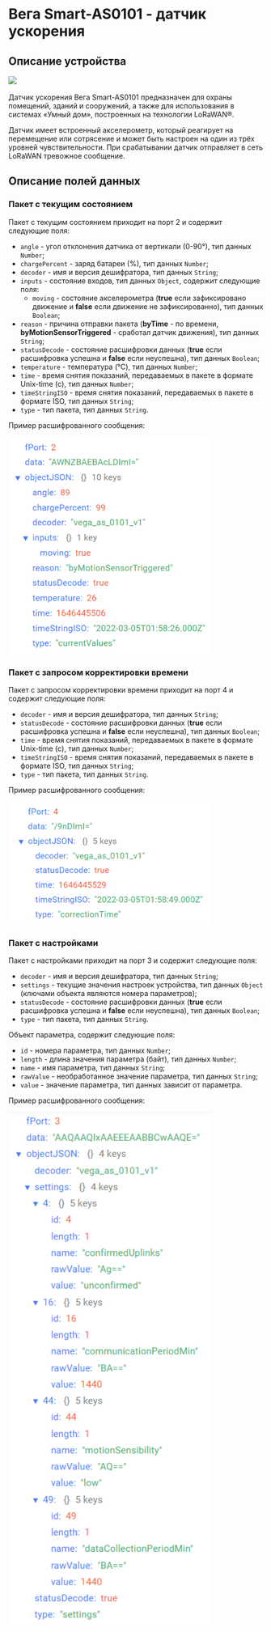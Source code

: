 # Вега Smart-AS0101 - датчик ускорения


## Описание устройства
<img src="https://iotvega.com/content/ru/smart/as0101/2.png" width="400" />

Датчик ускорения Вега Smart-AS0101 предназначен для охраны помещений,
зданий и сооружений, а также для использования в системах «Умный дом», построенных
на технологии LoRaWAN®.

Датчик имеет встроенный акселерометр, который реагирует на перемещение или
сотрясение и может быть настроен на один из трёх уровней чувствительности. При
срабатывании датчик отправляет в сеть LoRaWAN тревожное сообщение.


## Описание полей данных

### Пакет с текущим состоянием

Пакет с текущим состоянием приходит на порт 2 и содержит следующие поля:
- `angle` - угол отклонения датчика от вертикали (0-90°), тип данных `Number`;
- `chargePercent` - заряд батареи (%), тип данных `Number`;
- `decoder` - имя и версия дешифратора, тип данных `String`;
- `inputs` - состояние входов, тип данных `Object`, содержит следующие поля:
    - `moving` - состояние акселерометра (**true** если зафиксировано движение и **false** если движение не зафиксированно), тип данных `Boolean`;
- `reason` - причина отправки пакета (**byTime** - по времени, **byMotionSensorTriggered** - сработал датчик движения), тип данных `String`;
- `statusDecode` - состояние расшифровки данных (**true** если расшифровка успешна и **false** если неуспешна), тип данных `Boolean`;
- `temperature` - температура (°С), тип данных `Number`;
- `time` - время снятия показаний, передаваемых в пакете в формате Unix-time (с), тип данных `Number`;
- `timeStringISO` - время снятия показаний, передаваемых в пакете в формате ISO, тип данных `String`;
- `type` - тип пакета, тип данных `String`.

Пример расшифрованного сообщения:

<img src="images/port2Message.png" width="400" />


### Пакет с запросом корректировки времени

Пакет с запросом корректировки времени приходит на порт 4 и содержит следующие поля:
- `decoder` - имя и версия дешифратора, тип данных `String`;
- `statusDecode` - состояние расшифровки данных (**true** если расшифровка успешна и **false** если неуспешна), тип данных `Boolean`;
- `time` - время снятия показаний, передаваемых в пакете в формате Unix-time (с), тип данных `Number`;
- `timeStringISO` - время снятия показаний, передаваемых в пакете в формате ISO, тип данных `String`;
- `type` - тип пакета, тип данных `String`.

Пример расшифрованного сообщения:

<img src="images/port4Message.png" width="400" />


### Пакет с настройками

Пакет с настройками приходит на порт 3 и содержит следующие поля:
- `decoder` - имя и версия дешифратора, тип данных `String`;
- `settings` - текущие значения настроек устройства, тип данных `Object` (ключами объекта являются номера параметров);
- `statusDecode` - состояние расшифровки данных (**true** если расшифровка успешна и **false** если неуспешна), тип данных `Boolean`;
- `type` - тип пакета, тип данных `String`.

Объект параметра, содержит следующие поля:
- `id` - номера параметра, тип данных `Number`;
- `length` - длина значения параметра (байт), тип данных `Number`;
- `name` - имя параметра, тип данных `String`;
- `rawValue` - необработанное значение параметра, тип данных `String`;
- `value` - значение параметра, тип данных зависит от параметра.

Пример расшифрованного сообщения:

<img src="images/port3Message.png" width="400" />